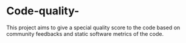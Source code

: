# Code-quality-
This project aims to give a special quality score to the code based on community feedbacks and static software metrics of the code. 

